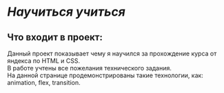 # *Научиться учиться*  

## Что входит в проект:  

Данный проект показывает чему я научился за прохождение курса от яндекса по HTML и CSS.  
В работе учтены все пожелания технического задания.  
На данной странице продемонстрированы такие технологии, как: animation, flex, transition.  